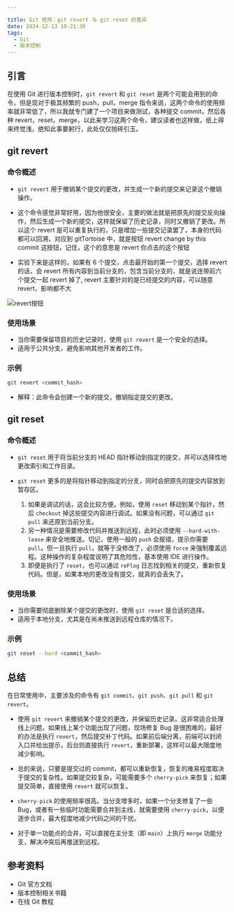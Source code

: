 ```yaml
---

title: Git 使用：git revert 与 git reset 的差异
date: 2024-12-13 10:21:30
tags:
  - Git
  - 版本控制
---
```


## 引言

在使用 Git 进行版本控制时，`git revert` 和 `git reset` 是两个可能会用到的命令，但是现对于极其频繁的 push，pull，merge 指令来说，这两个命令的使用频率就非常低了，所以我就专门建了一个项目来做测试，各种提交 commit，然后各种 revert，reset，merge，以此来学习这两个命令，建议读者也这样做，纸上得来终觉浅，绝知此事要躬行，此处仅仅抛砖引玉。

## git revert

### 命令概述

- `git revert` 用于撤销某个提交的更改，并生成一个新的提交来记录这个撤销操作。
- 这个命令感觉非常好用，因为他很安全，主要的做法就是把原先的提交反向操作，然后生成一个新的提交，这样就保留了历史记录，同时又撤销了更改。所以这个 revert 是可以重复执行的，只是增加一些提交记录罢了，本身的代码都可以回溯，对应到 gitTortoise 中，就是按钮 revert change by this commit 这按钮，记住，这个的意思是 revert 你点击的这个按钮

- 实验下来是这样的，如果有 6 个提交，点击最开始的第一个提交，选择 revert 的话，会 revert 所有内容到当前分支的，包含当前分支的，就是说连带前六个提交一起 revert 掉了, revert 主要针对的是已经提交的内容，可以随意 revert，影响都不大

![revert按钮](/images/gitLearn1.png)

### 使用场景

- 当你需要保留项目的历史记录时，使用 `git revert` 是一个安全的选择。
- 适用于公共分支，避免影响其他开发者的工作。

### 示例

```bash
git revert <commit_hash>
```

- 解释：此命令会创建一个新的提交，撤销指定提交的更改。

## git reset

### 命令概述

- `git reset` 用于将当前分支的 HEAD 指针移动到指定的提交，并可以选择性地更改索引和工作目录。

- `git reset` 更多的是将指针移动到指定的分支，同时会把原先的提交内容放到暂存区。
  1. 如果是调试的话，这会比较方便。例如，使用 `reset` 移动到某个指针，然后 `checkout` 掉这些提交内容进行调试。如果没有问题，可以通过 `git pull` 来还原到当前分支。
  2. 另一种情况是需要修改代码并推送到远程，此时必须使用 `--hard-with-lease` 来安全地推送。切记，使用一般的 `push` 会报错，提示你需要 `pull`。但一旦执行 `pull`，就等于没修改了，必须使用 `force` 来强制覆盖远程。这种操作的复杂程度说明了其危险性，基本使用 IDE 进行操作。
  3. 即便是执行了 `reset`，也可以通过 `reFlog` 日志找到相关的提交，重新恢复代码。但是，如果本地的更改没有提交，就真的会丢失了。

### 使用场景

- 当你需要彻底删除某个提交的更改时，使用 `git reset` 是合适的选择。
- 适用于本地分支，尤其是在尚未推送到远程仓库的情况下。

### 示例

```bash
git reset --hard <commit_hash>
```

## 总结

在日常使用中，主要涉及的命令有 `git commit`、`git push`、`git pull` 和 `git revert`。

- 使用 `git revert` 来撤销某个提交的更改，并保留历史记录。这非常适合处理线上问题。如果线上某个功能出现了问题，现场修复 Bug 是很困难的，最好的办法是执行 `revert`，然后提交补丁代码。如果前后端分离，前端可以封闭入口并给出提示，后台则直接执行 `revert`，重新部署，这样可以最大限度地减少影响。

- 总的来说，只要是提交过的 commit，都可以重新恢复，恢复的难易程度取决于提交的复杂性。如果提交较复杂，可能需要多个 `cherry-pick` 来恢复；如果提交简单，直接使用 `revert` 就可以恢复。

- `cherry-pick` 的使用频率很高。当分支增多时，如果一个分支修复了一些 Bug，或者有一些临时功能需要合并到主线，就需要使用 `cherry-pick`，以便逐步合并，最大程度地减少代码之间的干扰。

- 对于单一功能点的合并，可以直接在主分支（即 `main`）上执行 `merge` 功能分支，解决冲突后再推送到远程。

## 参考资料

- Git 官方文档
- 版本控制相关书籍
- 在线 Git 教程
